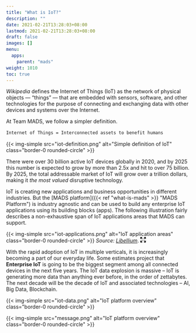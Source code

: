 ```yaml
---
title: "What is IoT?"
description: ""
date: 2021-02-21T13:28:03+08:00
lastmod: 2021-02-21T13:28:03+08:00
draft: false
images: []
menu:
  apps:
    parent: "mads"
weight: 1010
toc: true
---
```


_Wikipedia_ defines the Internet of Things (IoT) as the network of physical objects — “things” — that are embedded with sensors, software, and other technologies for the purpose of connecting and exchanging data with other devices and systems over the Internet.

At Team MADS, we follow a simpler definition.

```markdown
Internet of Things = Interconnected assets to benefit humans
```

{{< img-simple src="iot-definition.png" alt="Simple definition of IoT" class="border-0 rounded-circle" >}}

There were over 30 billion active IoT devices globally in 2020, and by 2025 this number is expected to grow by more than 2.5x and hit to over 75 billion. By 2025, the total addressable market of IoT will grow over a trillion dollars, making it _the most valued_ disruptive technology.

IoT is creating new applications and business opportunities in different industries. But the [MADS platform]({{< ref "what-is-mads" >}} "MADS Platform") is industry agnostic and can be used to build any enterprise IoT applications using its building blocks (apps). The following illustration fairly describes a non-exhaustive span of IoT applications areas that MADS can support.

{{< img-simple src="iot-applications.png" alt="IoT application areas" class="border-0 rounded-circle" >}}
_Source:_ <a href="https://www.libelium.com/libeliumworld/top-50-iot-sensor-applications-ranking/" target="_blank">_Libellium_</a>. [![Enlarge](enlarge.png "Enlarge")](iot-applications.png)

With the rapid adoption of IoT in multiple verticals, it is increasingly becoming a part of our everyday life. Some estimates project that **Enterprise IoT** is going to be the biggest segment among all connected devices in the next five years. The IoT data explosion is massive – IoT is generating more data than anything ever before, in the order of zettabytes. The next decade will be the decade of IoT and associated technologies – AI, Big Data, Blockchain. 

{{< img-simple src="iot-data.png" alt="IoT platform overview" class="border-0 rounded-circle" >}}

{{< img-simple src="message.png" alt="IoT platform overview" class="border-0 rounded-circle" >}}
